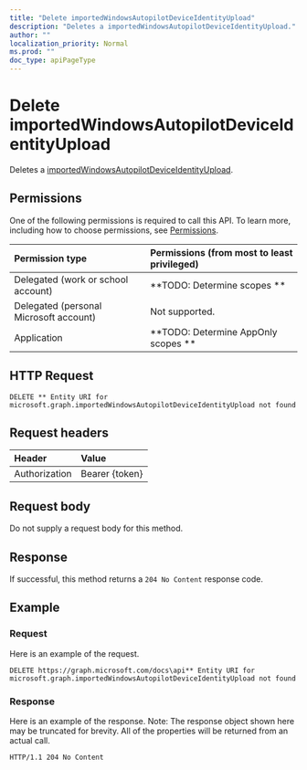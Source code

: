 ```yaml
---
title: "Delete importedWindowsAutopilotDeviceIdentityUpload"
description: "Deletes a importedWindowsAutopilotDeviceIdentityUpload."
author: ""
localization_priority: Normal
ms.prod: ""
doc_type: apiPageType
---
```


# Delete importedWindowsAutopilotDeviceIdentityUpload

Deletes a [importedWindowsAutopilotDeviceIdentityUpload](../resources/importedwindowsautopilotdeviceidentityupload.md).

## Permissions
One of the following permissions is required to call this API. To learn more, including how to choose permissions, see [Permissions](/concepts/permissions-reference.md).

|Permission type|Permissions (from most to least privileged)|
|:---|:---|
|Delegated (work or school account)|**TODO: Determine scopes **|
|Delegated (personal Microsoft account)|Not supported.|
|Application|**TODO: Determine AppOnly scopes **|

## HTTP Request
<!-- {
  "blockType": "ignored"
}
-->
``` http
DELETE ** Entity URI for microsoft.graph.importedWindowsAutopilotDeviceIdentityUpload not found
```

## Request headers
|Header|Value|
|:---|:---|
|Authorization|Bearer {token}|

## Request body
Do not supply a request body for this method.

## Response
If successful, this method returns a `204 No Content` response code.

## Example

### Request
Here is an example of the request.
<!-- {
  "blockType": "request",
  "name": "delete_importedwindowsautopilotdeviceidentityupload"
}
-->
``` http
DELETE https://graph.microsoft.com/docs\api** Entity URI for microsoft.graph.importedWindowsAutopilotDeviceIdentityUpload not found
```

### Response
Here is an example of the response. Note: The response object shown here may be truncated for brevity. All of the properties will be returned from an actual call.
<!-- {
  "blockType": "response",
  "truncated": true
}
-->
``` http
HTTP/1.1 204 No Content
```

